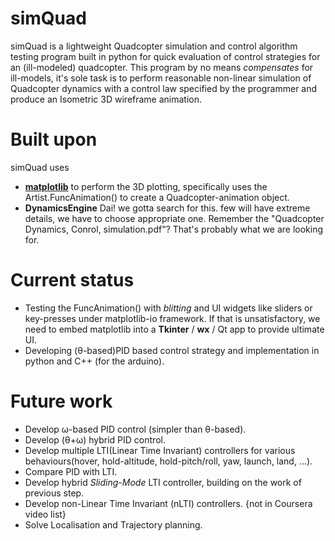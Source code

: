 # simQuad
simQuad is a lightweight Quadcopter simulation and control algorithm testing program built in python for quick evaluation of control strategies for an (ill-modeled) quadcopter. This program by no means *compensates* for ill-models, it's sole task is to perform reasonable non-linear simulation of Quadcopter dynamics with a control law specified by the programmer and produce an Isometric 3D wireframe animation.

# Built upon
simQuad uses
* **[matplotlib](http://www.matplotlib.org)**
to perform the 3D plotting, specifically uses the Artist.FuncAnimation() to create a Quadcopter-animation object.
* **DynamicsEngine**
Dai! we gotta search for this. few will have extreme details, we have to choose appropriate one. Remember the "Quadcopter Dynamics, Conrol, simulation.pdf"? That's probably what we are looking for.

# Current status
* Testing the FuncAnimation() with *blitting* and UI widgets like sliders or key-presses under matplotlib-io framework. If that is unsatisfactory, we need to embed matplotlib into a **Tkinter** / **wx** / Qt app to provide ultimate UI.
* Developing (θ-based)PID based control strategy and implementation in python and C++ (for the arduino).

# Future work
* Develop ω-based PID control (simpler than θ-based).
* Develop (θ+ω) hybrid PID control.
* Develop multiple LTI(Linear Time Invariant) controllers for various behaviours(hover, hold-altitude, hold-pitch/roll, yaw, launch, land, ...).
* Compare PID with LTI.
* Develop hybrid *Sliding-Mode* LTI controller, building on the work of previous step.
* Develop non-Linear Time Invariant (nLTI) controllers. {not in Coursera video list}
* Solve Localisation and Trajectory planning.

